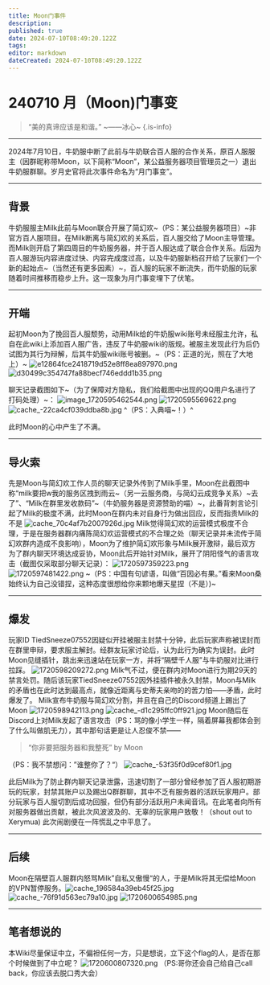 ```yaml
---
title: Moon门事件
description: 
published: true
date: 2024-07-10T08:49:20.122Z
tags: 
editor: markdown
dateCreated: 2024-07-10T08:49:20.122Z
---
```


# 240710 月（Moon)门事变
> “美的真谛应该是和谐。”
> ~——冰心~
{.is-info}

---
2024年7月10日，牛奶服中断了此前与牛奶联合百人服的合作关系，原百人服服主（因群昵称带Moon，以下简称“Moon”，某公益服务器项目管理员之一）退出牛奶服群聊。岁月史官将此次事件命名为“月门事变”。

---
## 背景
牛奶服服主Milk此前与Moon联合开展了简幻欢~（PS：某公益服务器项目）~非官方百人服项目。在Milk断离与简幻欢的关系后，百人服交给了Moon主导管理。而Milk则开启了第四周目的牛奶服务器，并于百人服达成了联合合作关系。后因为百人服游玩内容进度过快、内容完成度过高，以及牛奶服新档召开给了玩家们一个新的起始点~（当然还有更多因素）~，百人服的玩家不断流失，而牛奶服的玩家随着时间推移而稳步上升。这一现象为月门事变埋下了伏笔。

---
## 开端
起初Moon为了挽回百人服颓势，动用Milk给的牛奶服wiki账号未经服主允许，私自在此wiki上添加百人服广告，违反了牛奶服wiki的版规。被服主发现此行为后仍试图为其行为辩解，后其牛奶服wiki账号被删。~（PS：正道的光，照在了大地上）~
![e12864fce2418719d52e8ff8ea897970.png](/moon/e12864fce2418719d52e8ff8ea897970.png)
![d30499c354747fa88becf746eddd1b35.png](/moon/d30499c354747fa88becf746eddd1b35.png)

聊天记录截图如下~（为了保障对方隐私，我们给截图中出现的QQ用户名进行了打码处理）~：
![image_1720595462544.png](/moon/image_1720595462544.png)
![1720595569622.png](/moon/1720595569622.png)
![cache_-22ca4cf039ddba8b.jpg](/moon/cache_-22ca4cf039ddba8b.jpg)
^（PS：入典喵~！）^

此时Moon的心中产生了不满。


---

## 导火索
先是Moon与简幻欢工作人员的聊天记录外传到了Milk手里，Moon在此截图中称“milk要把w我的服务区拽到雨云~（另一云服务商，与简幻云成竞争关系）~去了”、“Milk在群里发收款码”~（牛奶服务器是资源赞助的喵）~，此番背刺言论引起了Milk的极度不满，此时Moon在群内未对自身行为做出回应，反而指责Milk的不是
![cache_70c4af7b2007926d.jpg](/moon/cache_70c4af7b2007926d.jpg)
Milk觉得简幻欢的运营模式极度不合理，于是在服务器群内痛陈简幻欢运营模式的不合理之处（聊天记录并未流传于简幻欢群内造成不良影响），Moon为了维护简幻欢形象与Milk展开激辩，最后双方为了群内聊天环境达成妥协，Moon此后开始针对Milk，展开了阴阳怪气的语言攻击（截图仅采取部分聊天记录）：
![1720597359223.png](/moon/1720597359223.png)
![1720597481422.png](/moon/1720597481422.png)
~（PS：中国有句谚语，叫做“百因必有果。”看来Moon桑始终认为自己没错捏，这种态度很想给你来颗地爆天星捏（不是）)~


---
## 爆发
玩家ID TiedSneeze07552因疑似开挂被服主封禁十分钟，此后玩家声称被误封而在群里申辩，要求服主解封。经群友玩家讨论后，认为此行为确实为误封。此时Moon见缝插针，跳出来迅速站在玩家一方，并将“隔壁千人服”与牛奶服对比进行拉踩。
![1720598209272.png](/moon/1720598209272.png)
Milk气不过，便在群内对Moon进行为期29天的禁言处罚。随后该玩家TiedSneeze07552因外挂插件被永久封禁，Moon与Milk的矛盾也在此时达到最高点，就像近距离与史蒂夫亲吻的的苦力怕——矛盾，此时爆发了。
Milk宣布牛奶服与简幻欢分割，并且在自己的Discord频道上踢出了Moon
![1720598942113.png](/moon/1720598942113.png)
![cache_-d1c295ffc0ff921.jpg](/moon/cache_-d1c295ffc0ff921.jpg)
Moon随后在Discord上对Milk发起了语言攻击（PS：骂的像小学生一样，隔着屏幕我都体会到了什么叫做肌无力），其中那句话更是让人忍俊不禁——
> “你非要把服务器和我整死”
> by Moon

（PS：我不禁想问：”谁整你了？“）
![cache_-53f35f0d9cef80f1.jpg](/moon/cache_-53f35f0d9cef80f1.jpg)

此后Milk为了防止群内聊天记录泄露，迅速切割了一部分曾经参加了百人服初期游玩的玩家，封禁其账户以及踢出Q群群聊，其中不乏有服务器的活跃玩家用户。部分玩家与百人服切割后成功回服，但仍有部分活跃用户未闻音讯。在此笔者向所有对服务器做出贡献，被此次风波波及的、无辜的玩家用户致敬！（shout out to Xerymua)
此次闹剧便在一阵慌乱之中平息了。

---
## 后续
Moon在隔壁百人服群内怒骂Milk”自私又傲慢“的人，于是Milk将其无偿给Moon的VPN暂停服务。![cache_196584a39eb45f25.jpg](/moon/cache_196584a39eb45f25.jpg)
![cache_-76f91d563ec79a10.jpg](/moon/cache_-76f91d563ec79a10.jpg)
![1720600654985.png](/moon/1720600654985.png)

---
## 笔者想说的
本Wiki尽量保证中立，不偏袒任何一方，只是想说，立下这个flag的人，是否在那个时候做到了中立呢？
![1720600807320.png](/moon/1720600807320.png)
（PS:哥你还会自己给自己call back，你应该去脱口秀大会）